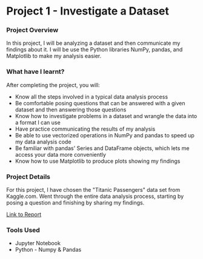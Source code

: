 # Project 1 - Investigate a Dataset

### Project Overview
In this project, I will be analyzing a dataset and then communicate my findings about it. I will be use the Python libraries NumPy, pandas, and Matplotlib to make my analysis easier.

### What have I learnt?
After completing the project, you will:

* Know all the steps involved in a typical data analysis process
* Be comfortable posing questions that can be answered with a given dataset and then answering those questions
* Know how to investigate problems in a dataset and wrangle the data into a format I can use
* Have practice communicating the results of my analysis
* Be able to use vectorized operations in NumPy and pandas to speed up my data analysis code
* Be familiar with pandas' Series and DataFrame objects, which lets me access your data more conveniently
* Know how to use Matplotlib to produce plots showing my findings

### Project Details
For this project, I have chosen the "Titanic Passengers" data set from Kaggle.com.
Went through the entire data analysis process, starting by posing a question and finishing by sharing my findings.

[Link to Report](http://htmlpreview.github.io/?https://github.com/YasserArafath/Udacity-Nanodegree-Projects/blob/master/Project%201%20-%20Investigate%20a%20Dataset/Investigate%20a%20Dataset.html)


### Tools Used
* Jupyter Notebook
* Python - Numpy & Pandas
